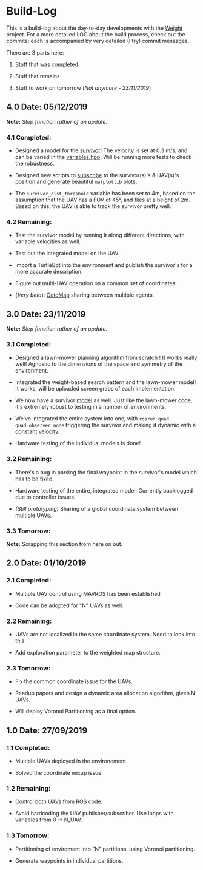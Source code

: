 # Build-Log

This is a build-log about the day-to-day developments with the [Weight](https://github.com/SarthakJShetty/Weight) project. For a more detailed LOG about the build process, check out the commits; each is accompanied  by very detailed (I try) commit messages.

There are 3 parts here:

1. Stuff that was completed

2. Stuff that remains

3. Stuff to work on tomorrow (_Not anymore - 23/11/2019_)

## 4.0 Date: 05/12/2019

**Note:** _Step function rather of an update._

### 4.1 Completed:
+ Designed a model for the [survivor](https://github.com/SarthakJShetty/Weight/tree/master/quad/include/quad/survivor)! The velocity is set at 0.3 m/s, and can be varied in the [variables.hpp](https://github.com/SarthakJShetty/Weight/blob/master/quad/include/quad/variables/variables.hpp). Will be running more tests to check the robustness.

+ Designed new scripts to [subscribe](https://github.com/SarthakJShetty/Weight/tree/master/quad/include/quad/plotter/subber.py) to the survivor(s)'s & UAV(s)'s position and [generate](https://github.com/SarthakJShetty/Weight/tree/master/quad/include/quad/plotter/grapher.py) beautiful ```matplotlib``` [plots](https://github.com/SarthakJShetty/Weight/tree/master/assets).

+ The ```survivor_dist_threshold``` variable has been set to 4m, based on the assumption that the UAV has a FOV of 45°, and flies at a height of 2m. Based on this, the UAV is able to track the survivor pretty well.

### 4.2 Remaining:
+ Test the survivor model by running it along different directions, with variable velocities as well.

+ Test out the integrated model on the UAV.

+ Import a TurtleBot into the environment and publish the survivor's for a more accurate description.

+ Figure out multi-UAV operation on a common set of coordinates.

+ (*Very beta*): [OctoMap](https://github.com/OctoMap) sharing between multiple agents.

## 3.0 Date: 23/11/2019

**Note:** _Step function rather of an update._

### 3.1 Completed:
+ Designed a lawn-mower planning algorithm from [scratch](https://github.com/SarthakJShetty/Weight/blob/master/quad/include/quad/lawnmower/src/lawnmower.cpp) ! It works really well! Agnostic to the dimensions of the space and symmetry of the environment.

+ Integrated the weight-based search pattern and the lawn-mower model! It works, will be uploaded screen grabs of each implementation.

+ We now have a survivor [model](https://github.com/SarthakJShetty/Weight/tree/master/quad/include/quad/survivor) as well. Just like the lawn-mower code, it's extremely robust to testing in a number of environments.

+ We've integrated the entire system into one, with ```rosrun quad quad_observer_node``` triggering the survivor and making it dynamic with a constant velocity.

+ Hardware testing of the individual models is done!

### 3.2 Remaining:
+ There's a bug in parsing the final waypoint in the survivor's model which has to be fixed.

+ Hardware testing of the entire, integrated model. Currently backlogged due to controller issues.

+ _(Still prototyping)_ Sharing of a global coordinate system between multiple UAVs.

### 3.3 Tomorrow:

**Note:** Scrapping this section from here on out.

## 2.0 Date: 01/10/2019

### 2.1 Completed:

+ Multiple UAV control using MAVROS has been established

+ Code can be adopted for "N" UAVs as well.

### 2.2 Remaining:

+ UAVs are not localized in the same coordinate system. Need to look into this.

+ Add exploration parameter to the weighted map structure.

### 2.3 Tomorrow:

+ Fix the common coordinate issue for the UAVs.

+ Readup papers and design a dynamic area allocation algorithm, given N UAVs.

+ Will deploy Voronoi Partitioning as a final option.

## 1.0 Date: 27/09/2019

### 1.1 Completed:

+ Multiple UAVs deployed in the environement.

+ Solved the coordinate mixup issue.

### 1.2 Remaining:

+ Control both UAVs from ROS code.

+ Avoid hardcoding the UAV publisher/subscriber. Use loops with variables from 0 -> N_UAV.

### 1.3 Tomorrow:

+ Partitioning of enviroment into "N" partitions, using Voronoi partitioning.

+ Generate waypoints in individual partitions.
